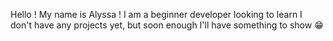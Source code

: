Hello ! My name is Alyssa !
I am a beginner developer looking to learn
I don't have any projects yet, but soon enough I'll have something to show 😁 
